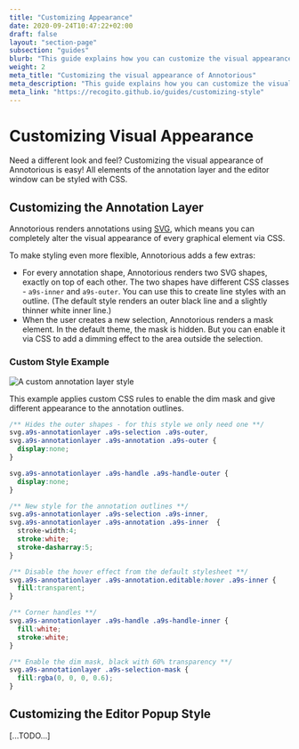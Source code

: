 ```yaml
---
title: "Customizing Appearance"
date: 2020-09-24T10:47:22+02:00
draft: false
layout: "section-page"
subsection: "guides"
blurb: "This guide explains how you can customize the visual appearance of annotations, and apply your own style rules by implementing a Formatter function."
weight: 2
meta_title: "Customizing the visual appearance of Annotorious"
meta_description: "This guide explains how you can customize the visual appearance of annotations, and apply your own style rules by implementing a Formatter function."
meta_link: "https://recogito.github.io/guides/customizing-style"
---
```


# Customizing Visual Appearance

Need a different look and feel? Customizing the visual appearance of Annotorious is easy! 
All elements of the annotation layer and the editor window can be styled with CSS.

## Customizing the Annotation Layer

Annotorious renders annotations using [SVG](https://developer.mozilla.org/en-US/docs/Web/SVG), which
means you can completely alter the visual appearance of every graphical element via CSS.

To make styling even more flexible, Annotorious adds a few extras:

- For every annotation shape, Annotorious renders two SVG shapes, exactly on top of each other. The two shapes
  have different CSS classes - `a9s-inner` and `a9s-outer`. You can use this to create line styles with an outline.
  (The default style renders an outer black line and a slightly thinner white inner line.)
- When the user creates a new selection, Annotorious renders a mask element. In the default theme, the mask is 
  hidden. But you can enable it via CSS to add a dimming effect to the area outside the selection.

### Custom Style Example

![A custom annotation layer style](/images/guides/custom-annotationlayer-style.jpg)

This example applies custom CSS rules to enable the dim mask and give different appearance to the 
annotation outlines.

```css
/** Hides the outer shapes - for this style we only need one **/
svg.a9s-annotationlayer .a9s-selection .a9s-outer, 
svg.a9s-annotationlayer .a9s-annotation .a9s-outer {
  display:none;
}

svg.a9s-annotationlayer .a9s-handle .a9s-handle-outer {
  display:none;
}

/** New style for the annotation outlines **/
svg.a9s-annotationlayer .a9s-selection .a9s-inner,
svg.a9s-annotationlayer .a9s-annotation .a9s-inner  {
  stroke-width:4;
  stroke:white;
  stroke-dasharray:5;
}

/** Disable the hover effect from the default stylesheet **/
svg.a9s-annotationlayer .a9s-annotation.editable:hover .a9s-inner {
  fill:transparent;
}

/** Corner handles **/
svg.a9s-annotationlayer .a9s-handle .a9s-handle-inner {
  fill:white;
  stroke:white;
}

/** Enable the dim mask, black with 60% transparency **/
svg.a9s-annotationlayer .a9s-selection-mask {
  fill:rgba(0, 0, 0, 0.6);
}
```

## Customizing the Editor Popup Style

[...TODO...]
